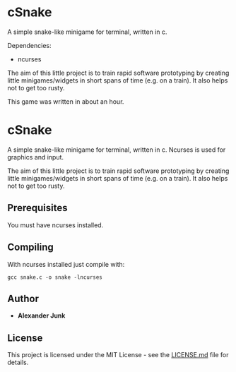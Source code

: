 # cSnake

A simple snake-like minigame for terminal, written in c.

Dependencies:
- ncurses

The aim of this little project is to train rapid software prototyping by creating little minigames/widgets in short spans of time (e.g. on a train).
It also helps not to get too rusty.

This game was written in about an hour.

# cSnake

A simple snake-like minigame for terminal, written in c.
Ncurses is used for graphics and input.

The aim of this little project is to train rapid software prototyping by creating little minigames/widgets in short spans of time (e.g. on a train).
It also helps not to get too rusty.

## Prerequisites

You must have ncurses installed.

## Compiling

With ncurses installed just compile with:

```
gcc snake.c -o snake -lncurses
```

## Author

* **Alexander Junk**

## License

This project is licensed under the MIT License - see the [LICENSE.md](LICENSE.md) file for details.
